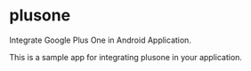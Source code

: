 plusone
=======

Integrate Google Plus One in Android Application. 

This is a sample app for integrating plusone in your application.

